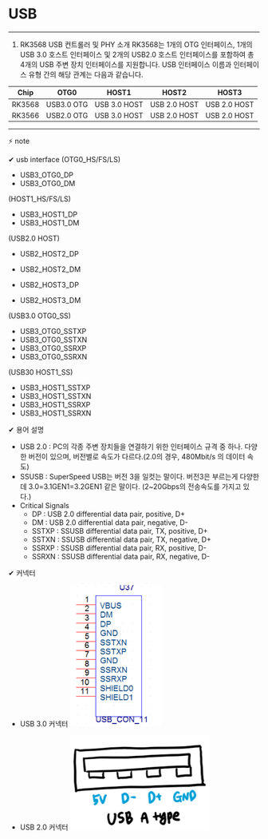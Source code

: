 # USB

-----

1. RK3568 USB 컨트롤러 및 PHY 소개
RK3568는 1개의 OTG 인터페이스, 1개의 USB 3.0 호스트 인터페이스 및 2개의 USB2.0 호스트 인터페이스를 포함하여 총 4개의 USB 주변 장치 인터페이스를 지원합니다.
USB 인터페이스 이름과 인터페이스 유형 간의 해당 관계는 다음과 같습니다.

| Chip   	| OTG0       	| HOST1        	| HOST2        	| HOST3        	|
|--------	|------------	|--------------	|--------------	|--------------	|
| RK3568 	| USB3.0 OTG 	| USB 3.0 HOST 	| USB 2.0 HOST 	| USB 2.0 HOST 	|
| RK3566 	| USB2.0 OTG 	| USB 3.0 HOST 	| USB 2.0 HOST 	| USB 2.0 HOST 	|





-----
⚡ note 

✔ usb interface 
(OTG0_HS/FS/LS)
  * USB3_OTG0_DP
  * USB3_OTG0_DM

(HOST1_HS/FS/LS)
  * USB3_HOST1_DP
  * USB3_HOST1_DM

(USB2.0 HOST)
  * USB2_HOST2_DP
  * USB2_HOST2_DM

  * USB2_HOST3_DP
  * USB2_HOST3_DM

(USB3.0 OTG0_SS)
  * USB3_OTG0_SSTXP
  * USB3_OTG0_SSTXN
  * USB3_OTG0_SSRXP
  * USB3_OTG0_SSRXN

(USB30 HOST1_SS)
  * USB3_HOST1_SSTXP
  * USB3_HOST1_SSTXN
  * USB3_HOST1_SSRXP
  * USB3_HOST1_SSRXN


✔ 용어 설명
- USB 2.0 : PC의 각종 주변 장치들을 연결하기 위한 인터페이스 규격 중 하나. 
  다양한 버전이 있으며, 버전별로 속도가 다르다.(2.0의 경우, 480Mbit/s 의 데이터 속도)
- SSUSB : SuperSpeed USB는 버전 3을 일컷는 말이다.
  버전3은 부르는게 다양한데 3.0=3.1GEN1=3.2GEN1 같은 말이다. 
  (2~20Gbps의 전송속도를 가지고 있다.)
- Critical Signals
  * DP : USB 2.0 differential data pair, positive, D+
  * DM : USB 2.0 differential data pair, negative, D-
  * SSTXP : SSUSB differential data pair, TX, positive, D+
  * SSTXN : SSUSB differential data pair, TX, negative, D+
  * SSRXP : SSUSB differential data pair, RX, positive, D-
  * SSRXN : SSUSB differential data pair, RX, negative, D-


✔ 커넥터
- USB 3.0 커넥터
![](./images/USB_01.png)

- USB 2.0 커넥터
![](./images/USB_02.png)
